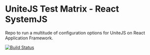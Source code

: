 # UniteJS Test Matrix - React SystemJS

Repo to run a multitude of configuration options for UniteJS on React Application Framework.

[![Build Status][travis-image]][travis-url]

[travis-url]: https://travis-ci.org/unitejs-test-matrix/re-systemjs-matrix/
[travis-image]: http://img.shields.io/travis/unitejs-test-matrix/re-systemjs-matrix/master.svg?style=flat
